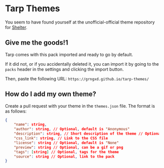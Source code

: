 # Tarp Themes

You seem to have found yourself at the unofficial-official theme repository for [Shelter](https://github.com/uwu/shelter).

## Give me the goods!1

Tarp comes with this pack imported and ready to go by default.

If it did not, or if you accidentally deleted it, you can import it by going to the `packs` header in the settings and clicking the import button.

Then, paste the following URL:
`https://grngxd.github.io/tarp-themes/`

## How do I add my own theme?

Create a pull request with your theme in the `themes.json` file. The format is as follows:

```json
{
    "name": string,
    "author": string, // Optional, default is "Anonymous"
    "description": string, // Short description of the theme // Optional, default is "No description"
    "css_link": string, // Link to the CSS file
    "license": string // Optional, default is "None"
    "preview": string // Optional, can be a gif or png
    "tags": [string] // Optional, tags for the theme
    "source": string // Optional, link to the pack
}
```